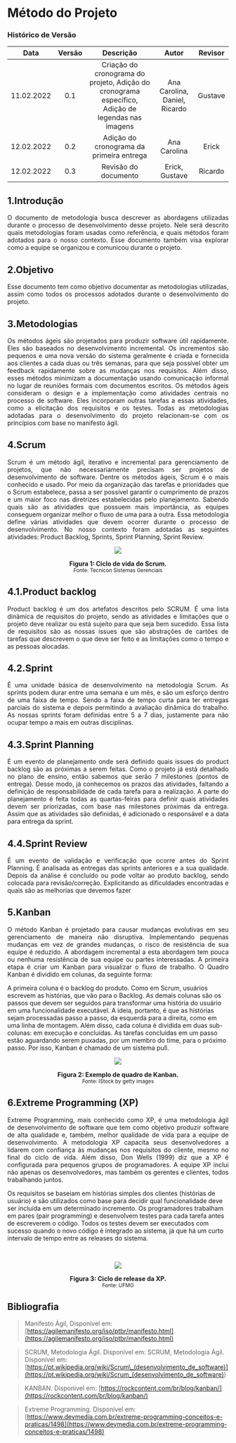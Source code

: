 # Método do Projeto

### Histórico de Versão

|    Data    | Versão |                                             Descrição                                             |             Autor             | Revisor |
| :--------: | :----: | :-----------------------------------------------------------------------------------------------: | :---------------------------: | :-----: |
| 11.02.2022 |  0.1   | Criação do cronograma do projeto, Adição do cronograma específico, Adição de legendas nas imagens | Ana Carolina, Daniel, Ricardo | Gustave |
| 12.02.2022 |  0.2   |                             Adição do cronograma da primeira entrega                              |         Ana Carolina          |  Erick  |
| 12.02.2022 |  0.3   |                                       Revisão do documento                                        |        Erick, Gustave         | Ricardo |

## 1.Introdução

<p align="justify">O documento de metodologia busca descrever as abordagens utilizadas durante o
processo de desenvolvimento desse projeto. Nele será descrito quais metodologias
foram usadas como referência, e quais métodos foram adotados para o nosso
contexto. Esse documento também visa explorar como a equipe se organizou e
comunicou durante o projeto.
</p>

## 2.Objetivo

<p align="justify">Esse documento tem como objetivo documentar as metodologias utilizadas, assim
como todos os processos adotados durante o desenvolvimento do projeto.</p>

## 3.Metodologias

<p align="justify">Os métodos ágeis são projetados para produzir software útil rapidamente.
Eles são baseados no desenvolvimento incremental. Os incrementos são
pequenos e uma nova versão do sistema geralmente é criada e fornecida
aos clientes a cada duas ou três semanas, para que seja possível obter um
feedback rapidamente sobre as mudanças nos requisitos. Além disso,
esses métodos minimizam a documentação usando comunicação
informal no lugar de reuniões formais com documentos escritos.
Os métodos ágeis consideram o design e a implementação como
atividades centrais no processo de software. Eles incorporam outras tarefas
a essas atividades, como a elicitação dos requisitos e os testes. Todas as
metodologias adotadas para o desenvolvimento do projeto relacionam-se
com os princípios com base no manifesto ágil.
</p>

## 4.Scrum

<p align="justify">Scrum é um método ágil, iterativo e incremental para gerenciamento de
projetos, que não necessariamente precisam ser projetos de
desenvolvimento de software. Dentre os métodos ágeis, Scrum é o mais
conhecido e usado. Por meio da organização das tarefas e prioridades que
o Scrum estabelece, passa a ser possível garantir o cumprimento de prazos
e um maior foco nas diretrizes estabelecidas pelo planejamento. Sabendo
quais são as atividades que possuem mais importância, as equipes
conseguem organizar melhor o fluxo de uma para a outra.
Essa metodologia define várias atividades que devem ocorrer durante o
processo de desenvolvimento. No nosso contexto foram adotadas as
seguintes atividades: Product Backlog, Sprints, Sprint Planning, Sprint
Review.
</p>

<p align="center">
<img src="https://user-images.githubusercontent.com/83254747/153676534-52d9afad-7d3b-42de-88ea-e0322c7d7eb6.png">
<figcaption align='center'>
    <b>Figura 1: Ciclo de vida do Scrum.</b>
    <br><small>Fonte: Tecnicon Sistemas Gerenciais</small>
</figcaption>
</p>

## 4.1.Product backlog

<p align="justify">Product backlog é um dos artefatos descritos pelo SCRUM. É uma lista
dinâmica de requisitos do projeto, sendo as atividades e limitações que o
projeto deve realizar ou está sujeito para que seja bem sucedido. Essa lista
de requisitos são as nossas issues que são abstrações de cartões de tarefas
que descrevem o que deve ser feito e as limitações como o tempo e as
pessoas alocadas.
</p>

## 4.2.Sprint

<p align="justify">É uma unidade básica de desenvolvimento na metodologia Scrum. As
sprints podem durar entre uma semana e um mês, e são um esforço
dentro de uma faixa de tempo. Sendo a faixa de tempo curta para ter
entregas parciais do sistema e depois permitindo a avaliação dinâmica do
trabalho. As nossas sprints foram definidas entre 5 a 7 dias, justamente
para não ocupar tempo a mais em outras disciplinas.
</p>

## 4.3.Sprint Planning

<p align="justify">É um evento de planejamento onde será definido quais issues do product
backlog são as próximas a serem feitas. Como o projeto já está detalhado
no plano de ensino, então sabemos que serão 7 milestones (pontos de
entrega). Desse modo, já conhecemos os prazos das atividades, faltando a definição de responsabilidade de cada tarefa para a realização. A parte do
planejamento é feita todas as quartas-feiras para definir quais atividades
devem ser priorizadas, com base nas milestones próximas da entrega.
Assim que as atividades são definidas, é adicionado o responsável e a data
para entrega da sprint.
</p>

## 4.4.Sprint Review

<p align="justify">É um evento de validação e verificação que ocorre antes do Sprint
Planning. É analisada as entregas das sprints anteriores e a sua qualidade.
Depois da análise é concluído ou pode voltar ao produto backlog, sendo
colocada para revisão/correção. Explicitando as dificuldades encontradas e
quais são as melhorias que devemos fazer
</p>

## 5.Kanban

<p align="justify">O método Kanban é projetado para causar mudanças evolutivas em seu
gerenciamento de maneira não disruptiva. Implementando pequenas
mudanças em vez de grandes mudanças, o risco de resistência de sua
equipe é reduzido. A abordagem incremental a esta abordagem tem
pouca ou nenhuma resistência de sua equipe ou partes interessadas. A
primeira etapa é criar um Kanban para visualizar o fluxo de trabalho. O
Quadro Kanban é dividido em colunas, da seguinte forma:

A primeira coluna é o backlog do produto. Como em Scrum, usuários
escrevem as histórias, que vão para o Backlog. As demais colunas são os
passos que devem ser seguidos para transformar uma história do usuário
em uma funcionalidade executável. A ideia, portanto, é que as histórias
sejam processadas passo a passo, da esquerda para a direita, como em
uma linha de montagem. Além disso, cada coluna é dividida em duas
sub-colunas: em execução e concluídas. As tarefas concluídas em um
passo estão aguardando serem puxadas, por um membro do time, para o
próximo passo. Por isso, Kanban é chamado de um sistema pull.

</p>

<p align="center">
<img src="https://user-images.githubusercontent.com/83254747/153677356-289fb9ee-0644-4b22-8162-c30bd57fa55d.png">
<figcaption align='center'>
    <b>Figura 2: Exemplo de quadro de Kanban.</b>
    <br><small>Fonte: IStock by getty images</small>
</figcaption>
</p>

## 6.Extreme Programming (XP)

<p align="justify">Extreme Programming, mais conhecido como XP, é uma metodologia
ágil de desenvolvimento de software que tem como objetivo produzir
software de alta qualidade e, também, melhor qualidade de vida para a
equipe de desenvolvimento. A metodologia XP capacita seus
desenvolvedores a lidarem com confiança às mudanças nos requisitos do
cliente, mesmo no final do ciclo de vida. Além disso, Don Wells (1999) diz
que a XP é configurada para pequenos grupos de programadores. A
equipe XP inclui não apenas os desenvolvedores, mas também os gerentes
e clientes, todos trabalhando juntos.

Os requisitos se baseiam em histórias simples dos clientes (histórias de
usuário) e são utilizados como base para decidir qual funcionalidade deve
ser incluída em um determinado incremento. Os programadores
trabalham em pares (pair programming) e desenvolvem testes para cada
tarefa antes de escreverem o código. Todos os testes devem ser executados
com sucesso quando o novo código é integrado ao sistema, já que há um
curto intervalo de tempo entre as releases do sistema.

</p>

</br>

<p align="center">
<img src="https://user-images.githubusercontent.com/83254747/153677750-a5d92878-a155-4f0e-93bc-4901778add8e.png">
<figcaption align='center'>
    <b>Figura 3: Ciclo de release da XP.</b>
    <br><small>Fonte: UFMG</small>
</figcaption>
</p>

## Bibliografia

>Manifesto Ágil, Disponível em: [https://agilemanifesto.org/iso/ptbr/manifesto.html](https://agilemanifesto.org/iso/ptbr/manifesto.html)

>SCRUM, Metodologia Ágil. Disponível em: SCRUM, Metodologia Ágil. Disponível em: [https://pt.wikipedia.org/wiki/Scrum\_(desenvolvimento_de_software)](<https://pt.wikipedia.org/wiki/Scrum_(desenvolvimento_de_software)>)

>KANBAN. Disponível em: [https://rockcontent.com/br/blog/kanban/](https://rockcontent.com/br/blog/kanban/)

>Extreme Programming. Disponível em: [https://www.devmedia.com.br/extreme-programming-conceitos-e-praticas/1498](https://www.devmedia.com.br/extreme-programming-conceitos-e-praticas/1498)
